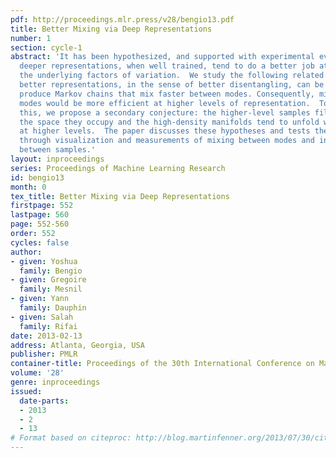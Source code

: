 ```yaml
---
pdf: http://proceedings.mlr.press/v28/bengio13.pdf
title: Better Mixing via Deep Representations
number: 1
section: cycle-1
abstract: 'It has been hypothesized, and supported with experimental evidence, that
  deeper representations, when well trained, tend to do a better job at disentangling
  the underlying factors of variation.  We study the following related conjecture:
  better representations, in the sense of better disentangling, can be exploited to
  produce Markov chains that mix faster between modes. Consequently, mixing between
  modes would be more efficient at higher levels of representation.  To better understand
  this, we propose a secondary conjecture: the higher-level samples fill more uniformly
  the space they occupy and the high-density manifolds tend to unfold when represented
  at higher levels.  The paper discusses these hypotheses and tests them experimentally
  through visualization and measurements of mixing between modes and interpolating
  between samples.'
layout: inproceedings
series: Proceedings of Machine Learning Research
id: bengio13
month: 0
tex_title: Better Mixing via Deep Representations
firstpage: 552
lastpage: 560
page: 552-560
order: 552
cycles: false
author:
- given: Yoshua
  family: Bengio
- given: Gregoire
  family: Mesnil
- given: Yann
  family: Dauphin
- given: Salah
  family: Rifai
date: 2013-02-13
address: Atlanta, Georgia, USA
publisher: PMLR
container-title: Proceedings of the 30th International Conference on Machine Learning
volume: '28'
genre: inproceedings
issued:
  date-parts:
  - 2013
  - 2
  - 13
# Format based on citeproc: http://blog.martinfenner.org/2013/07/30/citeproc-yaml-for-bibliographies/
---
```

